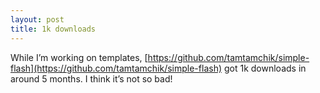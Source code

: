 ```yaml
---
layout: post
title: 1k downloads
---
```


While I’m working on templates, [https://github.com/tamtamchik/simple-flash](https://github.com/tamtamchik/simple-flash)
got 1k downloads in around 5 months. I think it’s not so bad!
